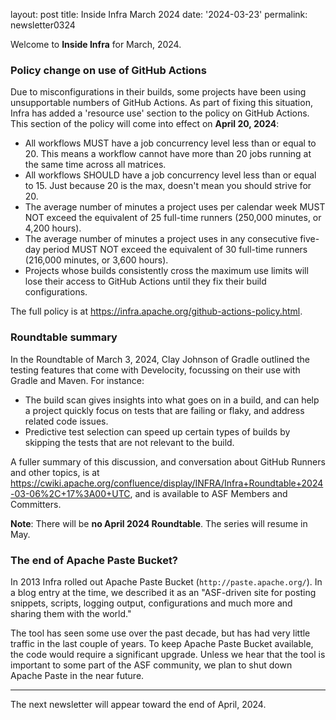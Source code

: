layout: post 
title: Inside Infra March 2024 
date: '2024-03-23' 
permalink: newsletter0324

Welcome to **Inside Infra** for March, 2024.

### Policy change on use of GitHub Actions

Due to misconfigurations in their builds, some projects have been using unsupportable numbers of GitHub Actions. As part of fixing this situation, Infra has added a 'resource use' section to the policy on GitHub Actions. This section of the policy will come into effect on **April 20, 2024**:

  - All workflows MUST have a job concurrency level less than or equal to 20. This means a workflow cannot have more than 20 jobs running at the same time across all matrices.
  - All workflows SHOULD have a job concurrency level less than or equal to 15. Just because 20 is the max, doesn't mean you should strive for 20.
  - The average number of minutes a project uses per calendar week MUST NOT exceed the equivalent of 25 full-time runners (250,000 minutes, or 4,200 hours).
  - The average number of minutes a project uses in any consecutive five-day period MUST NOT exceed the equivalent of 30 full-time runners (216,000 minutes, or 3,600 hours).
  - Projects whose builds consistently cross the maximum use limits will lose their access to GitHub Actions until they fix their build configurations.

The full policy is at <a href="https://infra.apache.org/github-actions-policy.html" target="_blank">https://infra.apache.org/github-actions-policy.html</a>.


### Roundtable summary

In the Roundtable of March 3, 2024, Clay Johnson of Gradle outlined the testing features that come with Develocity, focussing on their use with Gradle and Maven. For instance:

  - The build scan gives insights into what goes on in a build, and can help a project quickly focus on tests that are failing or flaky, and address related code issues.
  - Predictive test selection can speed up certain types of builds by skipping the tests that are not relevant to the build.

A fuller summary of this discussion, and conversation about GitHub Runners and other topics, is at <a href="https://cwiki.apache.org/confluence/display/INFRA/Infra+Roundtable+2024-03-06%2C+17%3A00+UTC" target="_blank">https://cwiki.apache.org/confluence/display/INFRA/Infra+Roundtable+2024-03-06%2C+17%3A00+UTC</a>, and is available to ASF Members and Committers.

**Note**: There will be **no April 2024 Roundtable**. The series will resume in May.


### The end of Apache Paste Bucket?

In 2013 Infra rolled out Apache Paste Bucket (`http://paste.apache.org/`). In a blog entry at the time, we described it as an "ASF-driven site for posting snippets, scripts, logging output, configurations and much more and sharing them with the world."

The tool has seen some use over the past decade, but has had very little traffic in the last couple of years. To keep Apache Paste Bucket available, the code would require a significant upgrade. Unless we hear that the tool is important to some part of the ASF community, we plan to shut down Apache Paste in the near future.
<hr/>
The next newsletter will appear toward the end of April, 2024.
